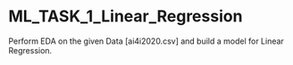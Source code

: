 # ML_TASK_1_Linear_Regression
Perform EDA on the given Data [ai4i2020.csv] and build a model for Linear Regression.
